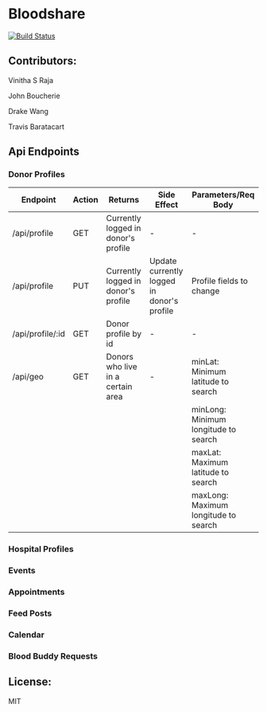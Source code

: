 # Bloodshare

[![Build Status](https://travis-ci.org/britishchicken/blood.svg?branch=master)](https://travis-ci.org/britishchicken/blood)

## Contributors:

  Vinitha S Raja

  John Boucherie

  Drake Wang

  Travis Baratacart

## Api Endpoints

### Donor Profiles

| Endpoint    | Action | Returns | Side Effect |      Parameters/Req Body                        |
|-------------|--------|---------------------|-------------------------------------|-------------|
|/api/profile | GET    | Currently logged in donor's profile| - | - |
|/api/profile | PUT    |  Currently logged in donor's profile | Update currently logged in donor's profile | Profile fields to change |
|/api/profile/:id | GET | Donor profile by id | - | - |
|/api/geo     | GET    | Donors who live in a certain area | -  | minLat: Minimum latitude to search |
|             |        | | | minLong: Minimum longitude to search |
|             |        | | |maxLat: Maximum latitude to search   |
|             |        | | |maxLong: Maximum longitude to search |

### Hospital Profiles

### Events

### Appointments

### Feed Posts

### Calendar

### Blood Buddy Requests

## License:

MIT
